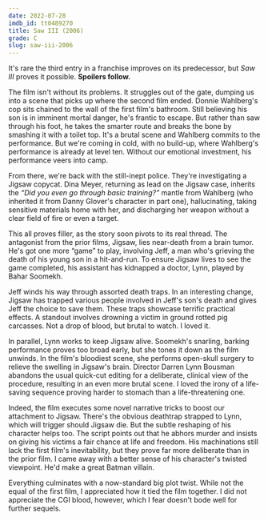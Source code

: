 ```yaml
---
date: 2022-07-28
imdb_id: tt0489270
title: Saw III (2006)
grade: C
slug: saw-iii-2006
---
```


It's rare the third entry in a franchise improves on its predecessor, but _Saw III_ proves it possible. **Spoilers follow.**

<!-- end -->

The film isn't without its problems. It struggles out of the gate, dumping us into a scene that picks up where <span data-imdb-id="tt0432348">the second film</span> ended. Donnie Wahlberg's cop sits chained to the wall of <span data-imdb-id="tt0387564">the first film</span>'s bathroom. Still believing his son is in imminent mortal danger, he's frantic to escape. But rather than saw through his foot, he takes the smarter route and breaks the bone by smashing it with a toilet top. It's a brutal scene and Wahlberg commits to the performance. But we're coming in cold, with no build-up, where Wahlberg's performance is already at level ten. Without our emotional investment, his performance veers into camp.

From there, we're back with the still-inept police. They're investigating a Jigsaw copycat. Dina Meyer, returning as lead on the Jigsaw case, inherits the _“Did you even go through basic training?”_ mantle from Wahlberg (who inherited it from Danny Glover's character in part one), hallucinating, taking sensitive materials home with her, and discharging her weapon without a clear field of fire or even a target.

This all proves filler, as the story soon pivots to its real thread. The antagonist from the prior films, Jigsaw, lies near-death from a brain tumor. He's got one more “game” to play, involving Jeff, a man who's grieving the death of his young son in a hit-and-run. To ensure Jigsaw lives to see the game completed, his assistant has kidnapped a doctor, Lynn, played by Bahar Soomekh.

Jeff winds his way through assorted death traps. In an interesting change, Jigsaw has trapped various people involved in Jeff's son's death and gives Jeff the choice to save them. These traps showcase terrific practical effects. A standout involves drowning a victim in ground rotted pig carcasses. Not a drop of blood, but brutal to watch. I loved it.

In parallel, Lynn works to keep Jigsaw alive. Soomekh's snarling, barking performance proves too broad early, but she tones it down as the film unwinds. In the film's bloodiest scene, she performs open-skull surgery to relieve the swelling in Jigsaw's brain. Director Darren Lynn Bousman abandons the usual quick-cut editing for a deliberate, clinical view of the procedure, resulting in an even more brutal scene. I loved the irony of a life-saving sequence proving harder to stomach than a life-threatening one.

Indeed, the film executes some novel narrative tricks to boost our attachment to Jigsaw. There's the obvious deathtrap strapped to Lynn, which will trigger should Jigsaw die. But the subtle reshaping of his character helps too. The script points out that he abhors murder and insists on giving his victims a fair chance at life and freedom. His machinations still lack the first film's inevitability, but they prove far more deliberate than in the prior film. I came away with a better sense of his character's twisted viewpoint. He'd make a great Batman villain.

Everything culminates with a now-standard big plot twist. While not the equal of the first film, I appreciated how it tied the film together. I did not appreciate the CGI blood, however, which I fear doesn't bode well for further sequels.
